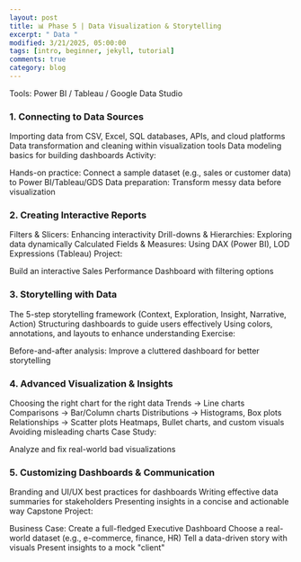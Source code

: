 ```yaml
---
layout: post
title: 📊 Phase 5 | Data Visualization & Storytelling 
excerpt: " Data "
modified: 3/21/2025, 05:00:00
tags: [intro, beginner, jekyll, tutorial]
comments: true
category: blog
---
```




Tools: Power BI / Tableau / Google Data Studio

### 1. Connecting to Data Sources
Importing data from CSV, Excel, SQL databases, APIs, and cloud platforms
Data transformation and cleaning within visualization tools
Data modeling basics for building dashboards
Activity:

Hands-on practice: Connect a sample dataset (e.g., sales or customer data) to Power BI/Tableau/GDS
Data preparation: Transform messy data before visualization
### 2. Creating Interactive Reports
Filters & Slicers: Enhancing interactivity
Drill-downs & Hierarchies: Exploring data dynamically
Calculated Fields & Measures: Using DAX (Power BI), LOD Expressions (Tableau)
Project:

Build an interactive Sales Performance Dashboard with filtering options
### 3. Storytelling with Data
The 5-step storytelling framework (Context, Exploration, Insight, Narrative, Action)
Structuring dashboards to guide users effectively
Using colors, annotations, and layouts to enhance understanding
Exercise:

Before-and-after analysis: Improve a cluttered dashboard for better storytelling
### 4. Advanced Visualization & Insights
Choosing the right chart for the right data
Trends → Line charts
Comparisons → Bar/Column charts
Distributions → Histograms, Box plots
Relationships → Scatter plots
Heatmaps, Bullet charts, and custom visuals
Avoiding misleading charts
Case Study:

Analyze and fix real-world bad visualizations
### 5. Customizing Dashboards & Communication
Branding and UI/UX best practices for dashboards
Writing effective data summaries for stakeholders
Presenting insights in a concise and actionable way
Capstone Project:

Business Case: Create a full-fledged Executive Dashboard
Choose a real-world dataset (e.g., e-commerce, finance, HR)
Tell a data-driven story with visuals
Present insights to a mock "client"
